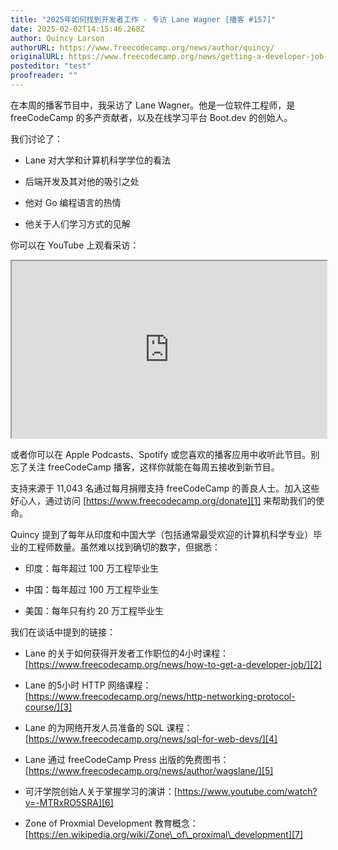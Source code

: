 ```yaml
---
title: "2025年如何找到开发者工作 - 专访 Lane Wagner [播客 #157]"
date: 2025-02-02T14:15:46.268Z
author: Quincy Larson
authorURL: https://www.freecodecamp.org/news/author/quincy/
originalURL: https://www.freecodecamp.org/news/getting-a-developer-job-lane-wagner-podcast-157/
posteditor: "test"
proofreader: ""
---
```


在本周的播客节目中，我采访了 Lane Wagner。他是一位软件工程师，是 freeCodeCamp 的多产贡献者，以及在线学习平台 Boot.dev 的创始人。

<!-- more -->

我们讨论了：

-   Lane 对大学和计算机科学学位的看法
    
-   后端开发及其对他的吸引之处
    
-   他对 Go 编程语言的热情
    
-   他关于人们学习方式的见解
    

你可以在 YouTube 上观看采访：

<iframe width="560" height="315" src="https://www.youtube.com/embed/wjj2gZbcoNw" style="aspect-ratio: 16 / 9; width: 100%; height: auto;" title="YouTube video player" allow="accelerometer; autoplay; clipboard-write; encrypted-media; gyroscope; picture-in-picture; web-share" referrerpolicy="strict-origin-when-cross-origin" allowfullscreen="" loading="lazy"></iframe>

或者你可以在 Apple Podcasts、Spotify 或您喜欢的播客应用中收听此节目。别忘了关注 freeCodeCamp 播客，这样你就能在每周五接收到新节目。

支持来源于 11,043 名通过每月捐赠支持 freeCodeCamp 的善良人士。加入这些好心人，通过访问 [https://www.freecodecamp.org/donate][1] 来帮助我们的使命。

Quincy 提到了每年从印度和中国大学（包括通常最受欢迎的计算机科学专业）毕业的工程师数量。虽然难以找到确切的数字，但据悉：

-   印度：每年超过 100 万工程毕业生
    
-   中国：每年超过 100 万工程毕业生
    
-   美国：每年只有约 20 万工程毕业生
    

我们在谈话中提到的链接：

-   Lane 的关于如何获得开发者工作职位的4小时课程：[https://www.freecodecamp.org/news/how-to-get-a-developer-job/][2]
    
-   Lane 的5小时 HTTP 网络课程：[https://www.freecodecamp.org/news/http-networking-protocol-course/][3]
    
-   Lane 的为网络开发人员准备的 SQL 课程：[https://www.freecodecamp.org/news/sql-for-web-devs/][4]
    
-   Lane 通过 freeCodeCamp Press 出版的免费图书：[https://www.freecodecamp.org/news/author/wagslane/][5]
    
-   可汗学院创始人关于掌握学习的演讲：[https://www.youtube.com/watch?v=-MTRxRO5SRA][6]
    
-   Zone of Proxmial Development 教育概念：[https://en.wikipedia.org/wiki/Zone\_of\_proximal\_development][7]
    

[1]: https://www.freecodecamp.org/donate
[2]: https://www.freecodecamp.org/news/how-to-get-a-developer-job/
[3]: https://www.freecodecamp.org/news/http-networking-protocol-course/
[4]: https://www.freecodecamp.org/news/sql-for-web-devs/
[5]: https://www.freecodecamp.org/news/author/wagslane/
[6]: https://www.youtube.com/watch?v=-MTRxRO5SRA
[7]: https://en.wikipedia.org/wiki/Zone_of_proximal_development

